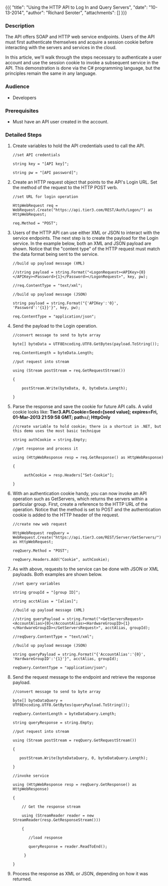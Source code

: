 {{{
  "title": "Using the HTTP API to Log In and Query Servers",
  "date": "10-13-2014",
  "author": "Richard Seroter",
  "attachments": []
}}}

### Description

The  API offers SOAP and HTTP web service endpoints. Users of the API must first authenticate themselves and acquire a session cookie before interacting with the servers and services in the  cloud.

In this article, we'll walk through the steps necessary to authenticate a user account and use the session cookie to invoke a subsequent service in the  API. This demonstration is done via the C# programming language, but the principles remain the same in any language.

### Audience

- Developers

### Prerequisites

- Must have an API user created in the  account.

### Detailed Steps

1. Create variables to hold the API credentials used to call the  API.

    ```
    //set API credentials

    string key = "[API key]";

    string pw = "[API password]";
    ```

2. Create an HTTP request object that points to the API's Login URL. Set the method of the request to the HTTP POST verb.
    
    ```
    //set URL for login operation

    HttpWebRequest req = WebRequest.Create("https://api.tier3.com/REST/Auth/Logon/") as HttpWebRequest;

    req.Method = "POST";
    ```

3. Users of the  HTTP API can use either XML or JSON to interact with the service endpoints. The next step is to create the payload for the Login service. In the example below, both an XML and JSON payload are shown. Notice that the "content type" of the HTTP request must match the data format being sent to the service.

    ```
    //build up payload message (XML)

    //string payload = string.Format("<LogonRequest><APIKey>{0}</APIKey><Password>{1}</Password></LogonRequest>", key, pw);

    //req.ContentType = "text/xml";

    //build up payload message (JSON)

    string payload = string.Format("{'APIKey':'0}', 'Password':'{1}}'}", key, pw);

    req.ContentType = "application/json";
    ```

4. Send the payload to the Login operation.

    ```
    //convert message to send to byte array

    byte[] byteData = UTF8Encoding.UTF8.GetBytes(payload.ToString());

    req.ContentLength = byteData.Length;

    //put request into stream

    using (Stream postStream = req.GetRequestStream())

    {

        postStream.Write(byteData, 0, byteData.Length);

    }
    ```

5. Parse the response and save the cookie for future API calls. A valid cookie looks like: <strong>Tier3.API.Cookie=Seed=[seed value]; expires=Fri, 01-Mar-2013 21:59:58 GMT; path=/; HttpOnly</strong>

    ```
    //create variable to hold cookie; there is a shortcut in .NET, but this demo uses the most basic technique

    string authCookie = string.Empty;

    //get response and process it

    using (HttpWebResponse resp = req.GetResponse() as HttpWebResponse)

    {

         authCookie = resp.Headers["Set-Cookie"];

    }
    ```

6. With an authentication cookie handy, you can now invoke an API operation such as GetServers, which returns the servers within a particular  group. First, create a reference to the HTTP URL of the operation. Notice that the method is set to POST and the authentication cookie is added to the HTTP header of the request.

    ```
    //create new web request

    HttpWebRequest reqQuery = WebRequest.Create("https://api.tier3.com/REST/Server/GetServers/") as HttpWebRequest;

    reqQuery.Method = "POST";

    reqQuery.Headers.Add("Cookie", authCookie);
    ```

7. As with above, requests to the service can be done with JSON or XML payloads. Both examples are shown below.

    ```
    //set query variables

    string groupId = "[group ID]";

    string acctAlias = "[alias]";

    //build up payload message (XML)

    //string queryPayload = string.Format("<GetServersRequest><AccountAlias>{0}</AccountAlias><HardwareGroupID>{1}</HardwareGroupID></GetServersRequest>", acctAlias, groupId);

    //reqQuery.ContentType = "text/xml";

    //build up payload message (JSON)

    string queryPayload = string.Format("{'AccountAlias':'{0}', 'HardwareGroupID':'{1}'}", acctAlias, groupId);

    reqQuery.ContentType = "application/json";
    ```

8. Send the request message to the endpoint and retrieve the response payload.

    ```
    //convert message to send to byte array

    byte[] byteDataQuery = UTF8Encoding.UTF8.GetBytes(queryPayload.ToString());

    reqQuery.ContentLength = byteDataQuery.Length;

    string queryResponse = string.Empty;

    //put request into stream

    using (Stream postStream = reqQuery.GetRequestStream())

    {

       postStream.Write(byteDataQuery, 0, byteDataQuery.Length);

    }

    //invoke service

    using (HttpWebResponse resp = reqQuery.GetResponse() as HttpWebResponse)

    {

        // Get the response stream  

        using (StreamReader reader = new StreamReader(resp.GetResponseStream()))

        {

           //load response

           queryResponse = reader.ReadToEnd();

         }

    }
    ```
    
9. Process the response as XML or JSON, depending on how it was returned.
